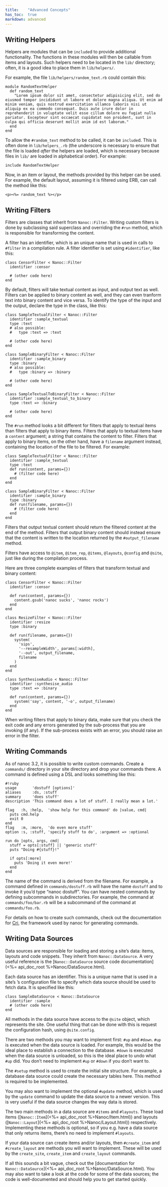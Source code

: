 ```yaml
---
title:    "Advanced Concepts"
has_toc:  true
markdown: advanced
---
```


Writing Helpers
---------------

Helpers are modules that can be `include`d to provide additional functionality. The functions in these modules will then be callable from items and layouts. Such helpers need to be located in the `lib/` directory; often, it is a good idea to place them in `lib/helpers/`.

For example, the file `lib/helpers/random_text.rb` could contain this:

<pre title="Defining the RandomTextHelper helper"><code class="language-ruby">module RandomTextHelper
  def random_text
    "Lorem ipsum dolor sit amet, consectetur adipisicing elit, sed do eiusmod tempor incididunt ut labore et dolore magna aliqua. Ut enim ad minim veniam, quis nostrud exercitation ullamco laboris nisi ut aliquip ex ea commodo consequat. Duis aute irure dolor in reprehenderit in voluptate velit esse cillum dolore eu fugiat nulla pariatur. Excepteur sint occaecat cupidatat non proident, sunt in culpa qui officia deserunt mollit anim id est laborum."
  end
end
</code></pre>

To allow the `#random_text` method to be called, it can be `include`d. This is often done in `lib/helpers_.rb` (the underscore is necessary to ensure that the file is loaded _after_ the helpers are loaded, which is necessary because files in `lib/` are loaded in alphabetical order). For example:

<pre title="Loading the RandomTextHelper helper"><code class="language-ruby">include RandomTextHelper
</code></pre>

Now, in an item or layout, the methods provided by this helper can be used. For example, the default layout, assuming it is filtered using ERB, can call the method like this:

<pre title="Calling the random_text method after having loaded the RandomTextHelper helper"><code class="language-html">&lt;p>&lt;%= random_text %>&lt;/p>
</code></pre>

Writing Filters
---------------

Filters are classes that inherit from `Nanoc::Filter`. Writing custom filters is done by subclassing said superclass and overriding the `#run` method, which is responsible for transforming the content.

A filter has an identifier, which is an unique name that is used in calls to `#filter` in a compilation rule. A filter identifier is set using `#identifier`, like this:

<pre><code class="language-ruby">class CensorFilter &lt; Nanoc::Filter
  identifier :censor

  # (other code here)
end
</code></pre>

By default, filters will take textual content as input, and output text as well. Filters can be applied to binary content as well, and they can even tranform text into binary content and vice versa. To identify the type of the input and the output, declare the type in the class, like this:

<pre><code class="language-ruby">class SampleTextualFilter &lt; Nanoc::Filter
  identifier :sample_textual
  type :text
  # also possible:
  #   type :text => :text

  # (other code here)
end

class SampleBinaryFilter &lt; Nanoc::Filter
  identifier :sample_binary
  type :binary
  # also possible:
  #   type :binary => :binary

  # (other code here)
end

class SampleTextualToBinaryFilter &lt; Nanoc::Filter
  identifier :sample_textual_to_binary
  type :text => :binary

  # (other code here)
end
</code></pre>

The `#run` method looks a bit different for filters that apply to textual items than filters that apply to binary items. Filters that apply to textual items have a `content` argument; a string that contains the content to filter. Filters that apply to binary items, on the other hand, have a `filename` argument instead, containing the location of the file to be filtered. For example:

<pre><code class="language-ruby">class SampleTextualFilter &lt; Nanoc::Filter
  identifier :sample_textual
  type :text
  def run(content, params={})
    # (filter code here)
  end
end

class SampleBinaryFilter &lt; Nanoc::Filter
  identifier :sample_binary
  type :binary
  def run(filename, params={})
    # (filter code here)
  end
end
</code></pre>

Filters that output textual content should return the filtered content at the end of the method. Filters that output binary content should instead ensure that the content is written to the location returned by the `#output_filename` method.

Filters have access to `@item`, `@item_rep`, `@items`, `@layouts`, `@config` and `@site`, just like during the compilation process.

Here are three complete examples of filters that transform textual and binary content:

<pre><code class="language-ruby">class CensorFilter &lt; Nanoc::Filter
  identifier :censor

  def run(content, params={})
    content.gsub('nanoc sucks', 'nanoc rocks')
  end
end

class ResizeFilter &lt; Nanoc::Filter
  identifier :resize
  type :binary

  def run(filename, params={})
    system(
      'sips',
      '--resampleWidth', params[:width],
      '--out', output_filename,
      filename
    )
  end
end

class SynthesiseAudio &lt; Nanoc::Filter 
  identifier :synthesise_audio 
  type :text => :binary

  def run(content, params={}) 
    system('say', content, '-o', output_filename)
  end 
end
</code></pre>

When writing filters that apply to binary data, make sure that you check the exit code and any errors generated by the sub-process that you are invoking (if any). If the sub-process exists with an error, you should raise an error in the filter.

Writing Commands
----------------

As of nanoc 3.2, it is possible to write custom commands. Create a `commands/` directory in your site directory and drop your commands there. A command is defined using a DSL and looks something like this:

	#!ruby
	usage       'dostuff [options]'
	aliases     :ds, :stuff
	summary     'does stuff'
	description 'This command does a lot of stuff. I really mean a lot.'
    
	flag   :h, :help,  'show help for this command' do |value, cmd|
	  puts cmd.help
	  exit 0
	end
	flag   :m, :more,  'do even more stuff'
	option :s, :stuff, 'specify stuff to do', :argument => :optional
    
	run do |opts, args, cmd|
	  stuff = opts[:stuff] || 'generic stuff'
	  puts "Doing #{stuff}!"
    
	  if opts[:more]
	    puts 'Doing it even more!'
	  end
	end

The name of the command is derived from the filename. For example, a command defined in `commands/dostuff.rb` will have the name `dostuff` and to invoke it you’d type “nanoc dostuff”. You can have nested commands by defining subcommands in subdirectories. For example, the command at `commands/foo/bar.rb` will be a subcommand of the command at `commands/foo.rb`.

For details on how to create such commands, check out the documentation for [Cri](http://rubydoc.info/gems/cri/2.0.0/file/README.md), the framework used by nanoc for generating commands.

Writing Data Sources
--------------------

Data sources are responsible for loading and storing a site’s data: items, layouts and code snippets. They inherit from `Nanoc::DataSource`. A very useful reference is the [`Nanoc::DataSource` source code documentation](<%= api_doc_root %>Nanoc/DataSource.html).

Each data source has an identifier. This is a unique name that is used in a site’s ’s configuration file to specify which data source should be used to fetch data. It is specified like this:

<pre><code class="language-ruby">class SampleDataSource &lt; Nanoc::DataSource
  identifier :sample
  # (other code here)
end
</code></pre>

All methods in the data source have access to the `@site` object, which represents the site. One useful thing that can be done with this is request the configuration hash, using `@site.config`.

There are two methods you may want to implement first: `#up` and `#down`. `#up` is executed when the data source is loaded. For example, this would be the ideal place to establish a connection to the database. `#down` is executed when the data source is unloaded, so this is the ideal place to undo what `#up` did. You don’t need to implement `#up` or `#down` if you don’t want to.

The `#setup` method is used to create the initial site structure. For example, a database data source could create the necessary tables here. This method is required to be implemented.

You may also want to implement the optional `#update` method, which is used by the `update` command to update the data source to a newer version. This is very useful if the data source changes the way data is stored.

The two main methods in a data source are `#items` and `#layouts`. These load items ([`Nanoc::Item`](<%= api_doc_root %>Nanoc/Item.html)) and layouts ([`Nanoc::Layout`](<%= api_doc_root %>Nanoc/Layout.html)) respectively. Implementing these methods is optional, so if you e.g. have a data source that only returns items, there’s no need to implement `#layouts`.

If your data source can create items and/or layouts, then `#create_item` and `#create_layout` are methods you will want to implement. These will be used by the `create_site`, `create_item` and `create_layout` commands.

If all this sounds a bit vague, check out the [documentation for `Nanoc::DataSource`](<%= api_doc_root %>Nanoc/DataSource.html). You may also want to take a look at the code for some of the data sources; the code is well-documented and should help you to get started quickly.
